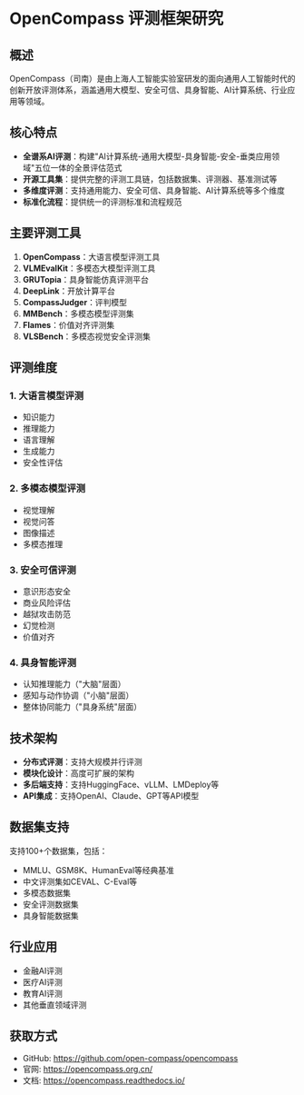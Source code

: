 # OpenCompass 评测框架研究

## 概述
OpenCompass（司南）是由上海人工智能实验室研发的面向通用人工智能时代的创新开放评测体系，涵盖通用大模型、安全可信、具身智能、AI计算系统、行业应用等领域。

## 核心特点
- **全谱系AI评测**：构建"AI计算系统-通用大模型-具身智能-安全-垂类应用领域"五位一体的全景评估范式
- **开源工具集**：提供完整的评测工具链，包括数据集、评测器、基准测试等
- **多维度评测**：支持通用能力、安全可信、具身智能、AI计算系统等多个维度
- **标准化流程**：提供统一的评测标准和流程规范

## 主要评测工具
1. **OpenCompass**：大语言模型评测工具
2. **VLMEvalKit**：多模态大模型评测工具  
3. **GRUTopia**：具身智能仿真评测平台
4. **DeepLink**：开放计算平台
5. **CompassJudger**：评判模型
6. **MMBench**：多模态模型评测集
7. **Flames**：价值对齐评测集
8. **VLSBench**：多模态视觉安全评测集

## 评测维度
### 1. 大语言模型评测
- 知识能力
- 推理能力
- 语言理解
- 生成能力
- 安全性评估

### 2. 多模态模型评测
- 视觉理解
- 视觉问答
- 图像描述
- 多模态推理

### 3. 安全可信评测
- 意识形态安全
- 商业风险评估
- 越狱攻击防范
- 幻觉检测
- 价值对齐

### 4. 具身智能评测
- 认知推理能力（"大脑"层面）
- 感知与动作协调（"小脑"层面）
- 整体协同能力（"具身系统"层面）

## 技术架构
- **分布式评测**：支持大规模并行评测
- **模块化设计**：高度可扩展的架构
- **多后端支持**：支持HuggingFace、vLLM、LMDeploy等
- **API集成**：支持OpenAI、Claude、GPT等API模型

## 数据集支持
支持100+个数据集，包括：
- MMLU、GSM8K、HumanEval等经典基准
- 中文评测集如CEVAL、C-Eval等
- 多模态数据集
- 安全评测数据集
- 具身智能数据集

## 行业应用
- 金融AI评测
- 医疗AI评测
- 教育AI评测
- 其他垂直领域评测

## 获取方式
- GitHub: https://github.com/open-compass/opencompass
- 官网: https://opencompass.org.cn/
- 文档: https://opencompass.readthedocs.io/